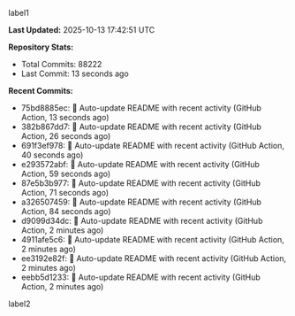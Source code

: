 
label1 
<!-- ACTIVITY_START -->
**Last Updated:** 2025-10-13 17:42:51 UTC

**Repository Stats:**
- Total Commits: 88222
- Last Commit: 13 seconds ago

**Recent Commits:**
- 75bd8885ec: 🤖 Auto-update README with recent activity (GitHub Action, 13 seconds ago)
- 382b867dd7: 🤖 Auto-update README with recent activity (GitHub Action, 26 seconds ago)
- 691f3ef978: 🤖 Auto-update README with recent activity (GitHub Action, 40 seconds ago)
- e293572abf: 🤖 Auto-update README with recent activity (GitHub Action, 59 seconds ago)
- 87e5b3b977: 🤖 Auto-update README with recent activity (GitHub Action, 71 seconds ago)
- a326507459: 🤖 Auto-update README with recent activity (GitHub Action, 84 seconds ago)
- d9099d34dc: 🤖 Auto-update README with recent activity (GitHub Action, 2 minutes ago)
- 4911afe5c6: 🤖 Auto-update README with recent activity (GitHub Action, 2 minutes ago)
- ee3192e82f: 🤖 Auto-update README with recent activity (GitHub Action, 2 minutes ago)
- eebb5d1233: 🤖 Auto-update README with recent activity (GitHub Action, 2 minutes ago)
<!-- ACTIVITY_END -->

label2
